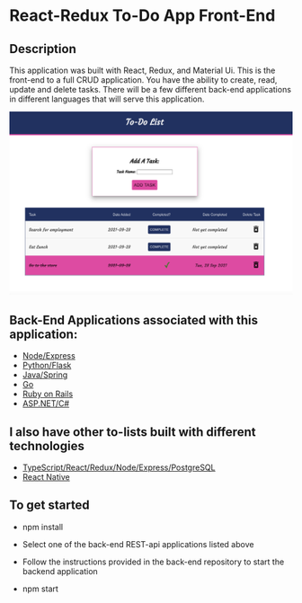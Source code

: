 # React-Redux To-Do App Front-End

## Description

This application was built with React, Redux, and Material Ui. This is the front-end to a full CRUD application.
You have the ability to create, read, update and delete tasks. There will be a few different back-end applications in different languages that
will serve this application.

![App Photo](public/new_todo_photo.png)



Back-End Applications associated with this application:
---

- [Node/Express](https://github.com/jothoudt/backend-todo-node-express)   
- [Python/Flask](https://github.com/jothoudt/python-to-do-backend)
- [Java/Spring](https://github.com/jothoudt/spring-backend-todo) 
- [Go](https://github.com/jothoudt/go-backend-todo)
- [Ruby on Rails](https://github.com/jothoudt/backend-todo-rails)
- [ASP.NET/C#](https://github.com/jothoudt/backend-todo-aspnet)

I also have other to-lists built with different technologies
---
- [TypeScript/React/Redux/Node/Express/PostgreSQL](https://github.com/jothoudt/typescript-to-do)
- [React Native](https://github.com/jothoudt/todo-react-native)

## To get started

- npm install

- Select one of the back-end REST-api applications listed above

- Follow the instructions provided in the back-end repository to start the backend application

- npm start
